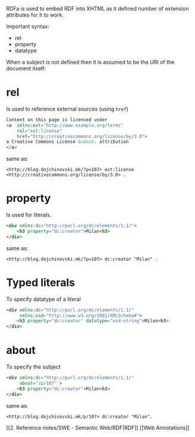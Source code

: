 RDFa is used to embed RDF into XHTML as it defined number of extension attributes for it to work.

Important syntax:
- rel
- property
- datatype


When a subject is not defined then it is assumed to be the URI of the document itself:
# rel
Is used to reference external sources (using `href`)
```html
Content on this page is licensed under
<a  xmlns:ext="http://www.example.org/terms"
	rel="ext:license"
	href="http://creativecommons.org/license/by/3.0">
a Creative Commons License &ndash; attribution
</a>
```
same as:
```turtle
<http://blog.dojchinovski.mk/?p=107> ext:license <http://creativecommons.org/license/by/3.0> .
```

# property
Is used for literals.
```html
<div xmlns:dc="http://purl.org/dc/elements/1.1/">
	<h3 property="dc:creator">Milan<h3>
</div>
```
same as:
```turtle
<http://blog.dojchinovski.mk/?p=107> dc:creator "Milan" .
```

# Typed literals
To specify datatype of a literal
```html
<div xmlns:dc="http://purl.org/dc/elements/1.1/"
	 xmlns:xsd="http://www.w3.org/2001/XMLSchema#">
	<h3 property="dc:creator" datatype="xsd:string">Milan<h3>
</div>
```

# about
To specify the subject
```html
<div xmlns:dc="http://purl.org/dc/elements/1.1/"
	 about="/p/107" >
	<h3 property="dc:creator">Milan<h3>
</div>
```
same as:
```turtle
<http://blog.dojchinovski.mk/p/107> dc:creator "Milan".
```


[[2. Reference notes/SWE - Semantic Web/RDF|RDF]]
[[Web Annotations]]